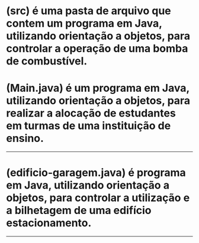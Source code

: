 # (src) é uma pasta de arquivo que contem um programa em Java, utilizando orientação a objetos, para controlar a operação de uma bomba de combustível.

# (Main.java) é um programa em Java, utilizando orientação a objetos, para realizar a alocação de estudantes em turmas de uma instituição de ensino.
-------------------------------------------
# (edificio-garagem.java) é programa em Java, utilizando orientação a objetos, para controlar a utilização e a bilhetagem de uma edifício estacionamento.
-------------------------------------------

